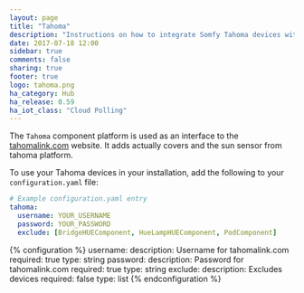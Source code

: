 ```yaml
---
layout: page
title: "Tahoma"
description: "Instructions on how to integrate Somfy Tahoma devices with Home Assistant."
date: 2017-07-18 12:00
sidebar: true
comments: false
sharing: true
footer: true
logo: tahoma.png
ha_category: Hub
ha_release: 0.59
ha_iot_class: "Cloud Polling"
---
```



The `Tahoma` component platform is used as an interface to the [tahomalink.com](https://www.tahomalink.com) website. It adds actually covers and the sun sensor from tahoma platform.

To use your Tahoma devices in your installation, add the following to your `configuration.yaml` file:

```yaml
# Example configuration.yaml entry
tahoma:
  username: YOUR_USERNAME
  password: YOUR_PASSWORD
  exclude: [BridgeHUEComponent, HueLampHUEComponent, PodComponent]
```

{% configuration %}
username:
  description: Username for tahomalink.com
  required: true
  type: string
password:
  description: Password for tahomalink.com
  required: true
  type: string
exclude:
  description: Excludes devices
  required: false
  type: list
{% endconfiguration %}
